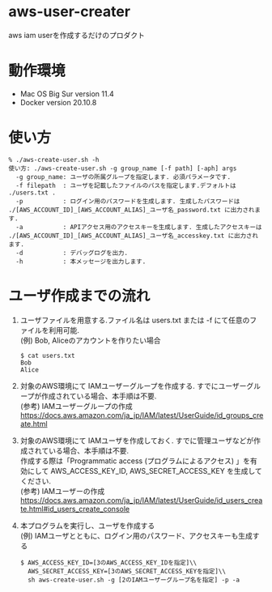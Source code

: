 # aws-user-creater
aws iam userを作成するだけのプロダクト

# 動作環境
- Mac OS Big Sur version 11.4
- Docker version 20.10.8

# 使い方
```
% ./aws-create-user.sh -h
使い方: ./aws-create-user.sh -g group_name [-f path] [-aph] args
  -g group_name: ユーザの所属グループを指定します. 必須パラメータです.
  -f filepath  : ユーザを記載したファイルのパスを指定します.デフォルトは ./users.txt .
  -p           : ログイン用のパスワードを生成します. 生成したパスワードは ./[AWS_ACCOUNT_ID]_[AWS_ACCOUNT_ALIAS]_ユーザ名_password.txt に出力されます.
  -a           : APIアクセス用のアクセスキーを生成します. 生成したアクセスキーは ./[AWS_ACCOUNT_ID]_[AWS_ACCOUNT_ALIAS]_ユーザ名_accesskey.txt に出力されます.
  -d           : デバッグログを出力.
  -h           : 本メッセージを出力します.
```

# ユーザ作成までの流れ

1. ユーザファイルを用意する.ファイル名は users.txt または -f にて任意のファイルを利用可能.  
   (例) Bob, Aliceのアカウントを作りたい場合 
   ```
   $ cat users.txt
   Bob
   Alice
   ```

1. 対象のAWS環境にて IAMユーザーグループを作成する. すでにユーザーグループが作成されている場合、本手順は不要.  
   (参考) IAMユーザーグループの作成 https://docs.aws.amazon.com/ja_jp/IAM/latest/UserGuide/id_groups_create.html  

1. 対象のAWS環境にて IAMユーザを作成しておく. すでに管理ユーザなどが作成されている場合、本手順は不要.  
   作成する際は「Programmatic access (プログラムによるアクセス) 」を有効にして AWS_ACCESS_KEY_ID, AWS_SECRET_ACCESS_KEY を生成してください.  
   (参考) IAMユーザーの作成 https://docs.aws.amazon.com/ja_jp/IAM/latest/UserGuide/id_users_create.html#id_users_create_console  

1. 本プログラムを実行し、ユーザを作成する  
   (例) IAMユーザとともに、ログイン用のパスワード、アクセスキーも生成する  
   ```
   $ AWS_ACCESS_KEY_ID=[3のAWS_ACCESS_KEY_IDを指定]\\
     AWS_SECRET_ACCESS_KEY=[3のAWS_SECRET_ACCESS_KEYを指定]\\
     sh aws-create-user.sh -g [2のIAMユーザーグループ名を指定] -p -a
   ```